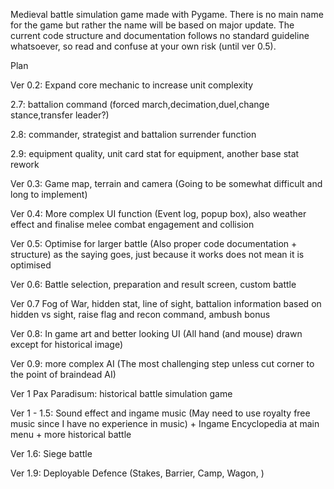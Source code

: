 Medieval battle simulation game made with Pygame. There is no main name for the game but rather the name will be based on major update. 
The current code structure and documentation follows no standard guideline whatsoever, so read and confuse at your own risk (until ver 0.5).

Plan

Ver 0.2: Expand core mechanic to increase unit complexity

2.7: battalion command (forced march,decimation,duel,change stance,transfer leader?)

2.8: commander, strategist and battalion surrender function 

2.9: equipment quality, unit card stat for equipment, another base stat rework

Ver 0.3: Game map, terrain and camera (Going to be somewhat difficult and long to implement)

Ver 0.4: More complex UI function (Event log, popup box), also weather effect and finalise melee combat engagement and collision

Ver 0.5: Optimise for larger battle (Also proper code documentation + structure) as the saying goes, just because it works does not mean it is optimised

Ver 0.6: Battle selection, preparation and result screen, custom battle

Ver 0.7 Fog of War, hidden stat, line of sight, battalion information based on hidden vs sight, raise flag and recon command, ambush bonus

Ver 0.8: In game art and better looking UI (All hand (and mouse) drawn except for historical image)

Ver 0.9: more complex AI (The most challenging step unless cut corner to the point of braindead AI)

Ver 1 Pax Paradisum: historical battle simulation game

Ver 1 - 1.5: Sound effect and ingame music (May need to use royalty free music since I have no experience in music) + Ingame Encyclopedia at main menu + more historical battle

Ver 1.6: Siege battle

Ver 1.9: Deployable Defence (Stakes, Barrier, Camp, Wagon, ) 
